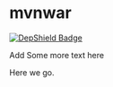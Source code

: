# mvnwar

[![DepShield Badge](https://depshield.sonatype.org/badges/eduard-tita/mvnwar/depshield.svg)](https://depshield.github.io)

Add Some more text here

Here we go.
